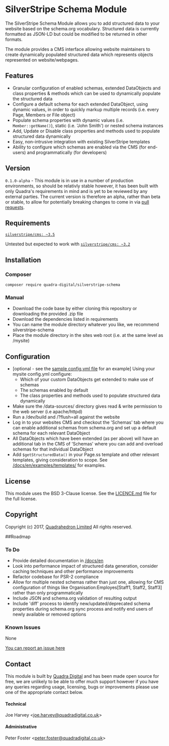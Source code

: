 # SilverStripe Schema Module

The SilverStripe Schema Module allows you to add structured data to your website based on the schema.org vocabulary. Structured data is currently formatted as JSON-LD but could be modified to be returned in other formats.

The module provides a CMS interface allowing website maintainers to create dynamically populated structured data which represents objects represented on website/webpages.

## Features
* Granular configuration of enabled schemas, extended DataObjects and class properties & methods which can be used to dynamically populate the structured data
* Configure a default schema for each extended DataObject, using dynamic values, in order to quickly markup multiple records (i.e. every Page, Members or File object)
* Populate schema properties with dynamic values (i.e. `Member::getName()`), static (i.e. 'John Smith') or nested schema instances
* Add, Update or Disable class properties and methods used to populate structured data dynamically
* Easy, non-intrusive integration with existing SilverStripe templates
* Ability to configure which schemas are enabled via the CMS (for end-users) and programmatically (for developers) 

## Version
`0.1.0-alpha` - This module is in use in a number of production environments, so should be relativly stable however, it has been built with only Quadra's requirements in mind and is yet to be reviewed by any external parties. The current version is therefore an alpha, rather than beta or stable, to allow for potentially breaking changes to come in via [pull requests](https://github.com/Quadra-Digital/silverstripe-schema/pulls).

## Requirements
[`silverstripe/cms: ~3.5`](https://github.com/silverstripe/silverstripe-cms/tree/3.5)

Untested but expected to work with [`silverstripe/cms: ~3.2`](https://github.com/silverstripe/silverstripe-cms/tree/3.2.0)

## Installation
### Composer
```
composer require quadra-digital/silverstripe-schema
```

### Manual
* Download the code base by either cloning this repository or downloading the provided .zip file
* Download the dependencies listed in requirements
* You can name the module directory whatever you like, we recommend silverstripe-schema
* Place the module directory in the sites web root (i.e. at the same level as /mysite)

## Configuration
* [optional - see the [sample config.yml file](/docs/en/examples/_config/config.yml) for an example] Using your mysite config.yml configure:
    * Which of your custom DataObjects get extended to make use of schemas
    * The schemas enabled by default
    * The class properties and methods used to populate structured data dynamically
* Make sure the /data-sources/ directory gives read & write permission to the web server (i.e apache/httpd)
* Run a /dev/build and /?flush=all against the website
* Log in to your websites CMS and checkout the 'Schemas' tab where you can enable additional schemas from schema.org and set up a default schema for each relevant DataObject
* All DataObjects which have been extended (as per above) will have an additional tab in the CMS of 'Schemas' where you can add and overload schemas for that individual DataObject
* Add `$getStructuredData()` in your Page.ss template and other relevant templates, giving consideration to scope. See [/docs/en/examples/templates/](/docs/en/examples/templates/) for examples.

## License
This module uses the BSD 3-Clause license. See the [LICENCE.md](/LICENCE.md) file for the full license.

## Copyright
Copyright (c) 2017, [Quadrahedron Limited](https://www.quadradigital.co.uk)
All rights reserved.

##Roadmap
### To Do
* Provide detailed documentation in [/docs/en](/docs/en)
* Look into performance impact of structured data generation, consider caching techniques and other performance improvements
* Refactor codebase for PSR-2 compliance
* Allow for multiple nested schemas rather than just one, allowing for CMS configuration of things like Organisation:Employes[Staff1, Staff2, Staff3] rather than only programmatically
* Include JSON and schema.org validation of resulting output
* Include 'diff' process to identify new/updated/deprecated schema properties during schema.org sync process and notify end users of newly available or removed options

### Known Issues
None

[You can report an issue here](https://github.com/Quadra-Digital/silverstripe-schema/issues)

## Contact
This module is built by [Quadra Digital](https://www.quadradigital.co.uk) and has been made open source for free, we are unlikely to be able to offer much support however if you have any queries regarding usage, licensing, bugs or improvements please use one of the appropriate contact below.
#### Technical
Joe Harvey <[joe.harvey@quadradigital.co.uk](mailto:joe.harvey@quadradigital.co.uk)>
#### Administrative
Peter Foster <[peter.foster@quadradigital.co.uk](mailto:peter.foster@quadradigital.co.uk)>

